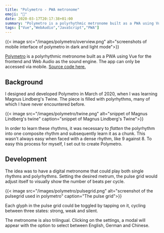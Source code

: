 ```yaml
---
title: "Polymetro - PWA metronome"
emoji: "🥁"
date: 2020-03-17T20:17:38+01:00
summary: "Polymetro is a polyrhythmic metronome built as a PWA using Vue for the frontend and Web Audio as the sound engine."
tags: ["Vue","WebAudio","JavaScript","PWA"]
---
```


{{< image 
src="/images/polymetro/overview.png"
alt="screenshots of mobile interface of polymetro in dark and light mode">}}

[Polymetro](https://polymetro.netlify.app) is a polyrhythmic metronome built as
a PWA using Vue for the frontend and Web Audio as the sound engine. The app can
only be accessed via mobile. [Source code here.](https://github.com/somecho/polymetro-2)

## Background

I designed and developed Polymetro in March of 2020, when I was learning Magnus
Lindberg's Twine. The piece is filled with polyrhythms, many of which I have
never encountered before.

{{< image 
src="/images/polymetro/twine.png"
alt="snippet of Magnus Lindberg's twine"
caption="snippet of Magnus Lindberg's Twine">}}

In order to learn these rhythms, it was necessary to *flatten* the polyrhythm
into one composite rhythm and subsequently learn it as a chunk. This wasn't
always easy when faced with a dense rhythm, like 9 against 8. To easy this
process for myself, I set out to create Polymetro.

## Development

The idea was to have a digital metronome that could play both single rhythms and
polyrhythms. Setting the desired metrum, the pulse grid would adjust itself to
visually show the number of beats per cycle.

{{< image 
src="/images/polymetro/pulsegrid.png" 
alt="screenshot of the pulsegrid used in polymetro"
caption="The pulse grid">}}

Each glyph in the pulse grid could be toggled by tapping on it, cycling between
three states: strong, weak and silent. 

The metronome is also trilingual. Clicking on the settings, a modal will appear
with the option to select between English, German and Chinese.
